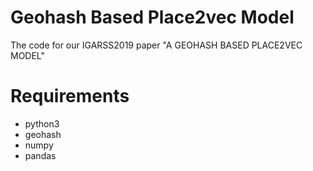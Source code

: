 # Geohash Based Place2vec Model
The code for our IGARSS2019 paper "A GEOHASH BASED PLACE2VEC MODEL"

# Requirements
- python3
- geohash
- numpy
- pandas
